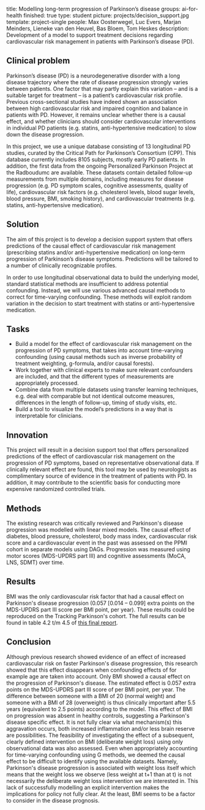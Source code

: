 title: Modelling long-term progression of Parkinson’s disease
groups: ai-for-health
finished: true
type: student
picture: projects/decision_support.jpg
template: project-single
people:  Max Oosterwegel, Luc Evers, Marjan Meinders, Lieneke van den Heuvel, Bas Bloem, Tom Heskes
description: Development of a model to support treatment decisions regarding cardiovascular risk management in patients with Parkinson’s disease (PD).

## Clinical problem
Parkinson’s disease (PD) is a neurodegenerative disorder with a long disease trajectory where the rate of disease progression strongly varies between patients. One factor that may partly explain this variation – and is a suitable target for treatment – is a patient’s cardiovascular risk profile. Previous cross-sectional studies have indeed shown an association between high cardiovascular risk and impaired cognition and balance in patients with PD. However, it remains unclear whether there is a causal effect, and whether clinicians should consider cardiovascular interventions in individual PD patients (e.g. statins, anti-hypertensive medication) to slow down the disease progression. 

In this project, we use a unique database consisting of 13 longitudinal PD studies, curated by the Critical Path for Parkinson’s Consortium (CPP). This database currently includes 8105 subjects, mostly early PD patients. In addition, the first data from the ongoing Personalized Parkinson Project at the Radboudumc are available. These datasets contain detailed follow-up measurements from multiple domains, including measures for disease progression (e.g. PD symptom scales, cognitive assessments, quality of life), cardiovascular risk factors (e.g. cholesterol levels, blood sugar levels, blood pressure, BMI, smoking history), and cardiovascular treatments (e.g. statins, anti-hypertensive medication).

## Solution
The aim of this project is to develop a decision support system that offers predictions of the causal effect of cardiovascular risk management (prescribing statins and/or anti-hypertensive medication) on long-term progression of Parkinson’s disease symptoms. Predictions will be tailored to a number of clinically recognizable profiles.

In order to use longitudinal observational data to build the underlying model, standard statistical methods are insufficient to address potential confounding. Instead, we will use various advanced causal methods to correct for time-varying confounding. These methods will exploit random variation in the decision to start treatment with statins or anti-hypertensive medication.

## Tasks
-	Build a model for the effect of cardiovascular risk management on the progression of PD symptoms, that takes into account time-varying confounding (using causal methods such as inverse probability of treatment weighting, g-formula, and/or causal forests). 
-	Work together with clinical experts to make sure relevant confounders are included, and that the different types of measurements are appropriately processed.
-	Combine data from multiple datasets using transfer learning techniques, e.g. deal with comparable but not identical outcome measures, differences in the length of follow-up, timing of study visits, etc. 
-	Build a tool to visualize the model’s predictions in a way that is interpretable for clinicians.


## Innovation
This project will result in a decision support tool that offers personalized predictions of the effect of cardiovascular risk management on the progression of PD symptoms, based on representative observational data. If clinically relevant effect are found, this tool may be used by neurologists as complimentary source of evidence in the treatment of patients with PD. In addition, it may contribute to the scientific basis for conducting more expensive randomized controlled trials. 

## Methods
The existing research was critically reviewed and Parkinson's disease progression was modelled with linear mixed models. The causal effect of diabetes, blood pressure, cholesterol, body mass index, cardiovascular risk score and a cardiovascular event in the past was assessed on the PPMI cohort in separate models using DAGs. Progression was measured using motor scores (MDS-UPDRS part III) and cognitive assessments (MoCA, LNS, SDMT) over time.

## Results
BMI was the only cardiovascular risk factor that had a causal effect on Parkinson's disease progression (0.057 [0.014 – 0.099] extra points on the MDS-UPDRS part III score
per BMI point, per year). These results could be reproduced on the Tracking Parkinson's cohort. The full results can be found in table 4.2 t/m 4.5 of [this final report](https://drive.google.com/file/d/1mGqTFHvE-Zvpx5uL3ISZtgW8cGa_XWio/view?usp=sharing).

## Conclusion
Although previous research showed evidence of an effect of increased cardiovascular risk on faster Parkinson's disease progression, this research showed that this effect disappears when confounding effects of for example age are taken into account. Only BMI showed a causal effect on the progression of Parkinson's disease. The estimated effect is 0.057 extra points on the MDS-UPDRS part III score of per BMI point, per year. The difference between someone with a BMI of 20 (normal weight) and someone with a BMI of 28 (overweight) is thus clinically important after 5.5 years (equivalent to 2.5 points) according to the model. This effect of BMI on progression was absent in healthy controls, suggesting a Parkinson's disease specific effect.  It is not fully clear via what mechanism(s) this aggravation occurs, both increased inflammation and/or less brain reserve are possibilities. The feasibility of investigating the effect of a subsequent, clearly defined intervention on BMI (deliberate weight loss) using only observational data was also assessed. Even when appropriately accounting for time-varying confounding using G methods, we deemed the causal effect to be difficult to identify using the available datasets. Namely, Parkinson's disease progression is associated with weight loss itself which means that the weight loss we observe (less weight at t+1 than at t) is not necessarily the deliberate weight loss intervention we are interested in. This lack of successfully modelling an explicit intervention makes the implications for policy not fully clear. At the least, BMI seems to be a factor to consider in the disease prognosis. 
